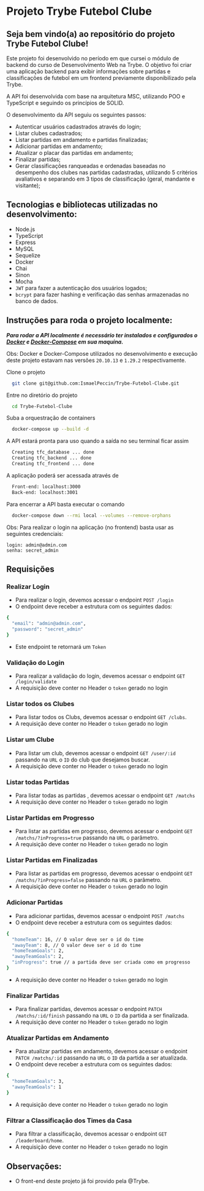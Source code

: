 # Projeto Trybe Futebol Clube

## Seja bem vindo(a) ao repositório do projeto Trybe Futebol Clube!

Este projeto foi desenvolvido no período em que cursei o módulo de backend do curso de Desenvolvimento Web na Trybe.
O objetivo foi criar uma aplicação backend para exibir informações sobre partidas e classificações de futebol em um frontend previamente disponibilizado pela Trybe.

A API foi desenvolvida com base na arquitetura MSC, utilizando POO e TypeScript e seguindo os princípios de SOLID.

O desenvolvimento da API seguiu os seguintes passos:

- Autenticar usuários cadastrados através do login;
- Listar clubes cadastrados;
- Listar partidas em andamento e partidas finalizadas;
- Adicionar partidas em andamento;
- Atualizar o placar das partidas em andamento;
- Finalizar partidas;
- Gerar classificações ranqueadas e ordenadas baseadas no desempenho dos clubes nas partidas cadastradas, utilizando 5 critérios avaliativos e separando em 3 tipos de classificação (geral, mandante e visitante);


## Tecnologias e bibliotecas utilizadas no desenvolvimento:

- Node.js
- TypeScript
- Express
- MySQL
- Sequelize
- Docker
- Chai
- Sinon
- Mocha
- `JWT` para fazer a autenticação dos usuários logados;
- `bcrypt` para fazer hashing e verificação das senhas armazenadas no banco de dados.

## Instruções para roda o projeto localmente:

***Para rodar a API localmente é necessário ter instalados e configurados o  [Docker](https://docs.docker.com/get-docker/) 
e [Docker-Compose](https://docs.docker.com/compose/install/) em sua maquina.***

Obs: Docker e Docker-Compose utilizados no desenvolvimento e execução deste projeto estavam nas versões `20.10.13` e `1.29.2` respectivamente.

Clone o projeto

```bash
  git clone git@github.com:IsmaelPeccin/Trybe-Futebol-Clube.git
```

Entre no diretório do projeto

```bash
  cd Trybe-Futebol-Clube
```

Suba a orquestração de containers

```bash
  docker-compose up --build -d
```

A API estará pronta para uso quando a saída no seu terminal ficar assim

```bash
  Creating tfc_database ... done
  Creating tfc_backend ... done
  Creating tfc_frontend ... done
```

A aplicação poderá ser acessada através de

```bash
  Front-end: localhost:3000
  Back-end: localhost:3001
```
Para encerrar a API basta executar o comando

```bash
  docker-compose down --rmi local --volumes --remove-orphans
```
Obs: Para realizar o login na aplicação (no frontend) basta usar as seguintes credenciais:

    login: admin@admin.com
    senha: secret_admin 


## Requisições


### Realizar Login

* Para realizar o login, devemos acessar o endpoint `POST /login`
* O endpoint deve receber a estrutura com os seguintes dados:
```bash
{
  "email": "admin@admin.com",
  "password": "secret_admin"
}
```
* Este endpoint te retornará um `Token`

### Validação do Login

* Para realizar a validação do login, devemos acessar o endpoint `GET /login/validate`
* A requisição deve conter no Header o `token` gerado no login 

### Listar todos os Clubes

* Para listar todos os Clubs, devemos acessar o endpoint `GET /clubs`.
* A requisição deve conter no Header o `token` gerado no login 

### Listar um Clube

* Para listar um club, devemos acessar o endpoint `GET /user/:id` passando na `URL` o `ID` do club que desejamos buscar.
* A requisição deve conter no Header o `token` gerado no login 

### Listar todas Partidas

* Para listar todas as partidas , devemos acessar o endpoint `GET /matchs`
* A requisição deve conter no Header o `token` gerado no login 

### Listar Partidas em Progresso

* Para listar as partidas em progresso, devemos acessar o endpoint `GET /matchs/?inProgress=true` passando na `URL` o parâmetro.
* A requisição deve conter no Header o `token` gerado no login 

### Listar Partidas em Finalizadas

* Para listar as partidas em progresso, devemos acessar o endpoint `GET /matchs/?inProgress=false` passando na `URL` o parâmetro.
* A requisição deve conter no Header o `token` gerado no login 

### Adicionar Partidas

* Para adicionar partidas, devemos acessar o endpoint `POST /matchs`
* O endpoint deve receber a estrutura com os seguintes dados:
```bash
{
  "homeTeam": 16, // O valor deve ser o id do time
  "awayTeam": 8, // O valor deve ser o id do time
  "homeTeamGoals": 2,
  "awayTeamGoals": 2,
  "inProgress": true // a partida deve ser criada como em progresso
}
```
* A requisição deve conter no Header o `token` gerado no login 

### Finalizar Partidas

* Para finalizar partidas, devemos acessar o endpoint `PATCH /matchs/:id/finish` passando na `URL` o `ID` da partida a ser finalizada.
* A requisição deve conter no Header o `token` gerado no login 

### Atualizar Partidas em Andamento

* Para atualizar partidas em andamento, devemos acessar o endpoint `PATCH /matchs/:id` passando na `URL` o `ID` da partida a ser atualizada.
* O endpoint deve receber a estrutura com os seguintes dados:
```bash
{
  "homeTeamGoals": 3,
  "awayTeamGoals": 1
}
```
* A requisição deve conter no Header o `token` gerado no login 


### Filtrar a Classificação dos Times da Casa

* Para filtrar a classificação, devemos acessar o endpoint `GET /leaderboard/home`.
* A requisição deve conter no Header o `token` gerado no login 

## Observações:

* O front-end deste projeto já foi provido pela @Trybe.
